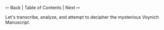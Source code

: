 
⇦ Back | Table of Contents | Next ⇨


Let's transcribe, analyze, and attempt to decipher the mysterious Voynich Manuscript. 